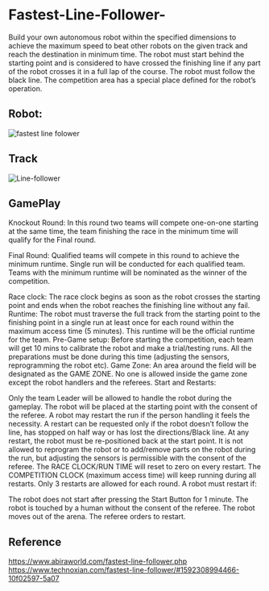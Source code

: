 # Fastest-Line-Follower-
Build your own autonomous robot within the specified dimensions to achieve the maximum speed to beat other robots on the given track and reach the destination in minimum time. The robot must start behind the starting point and is considered to have crossed the finishing line if any part of the robot crosses it in a full lap of the course. The robot must follow the black line. The competition area has a special place defined for the robot’s operation.
## Robot:
![fastest line folower](https://user-images.githubusercontent.com/42414598/137853516-ae29ddd4-dd74-48b3-9148-b6f2a83246c0.png)

## Track
![Line-follower](https://user-images.githubusercontent.com/42414598/137853580-4e71b2c4-cb44-4d15-8e4d-0648b3e3e0a2.png)



## GamePlay
Knockout Round: In this round two teams will compete one-on-one starting at the same time, the team finishing the race in the minimum time will qualify for the Final round.

Final Round:  Qualified teams will compete in this round to achieve the minimum runtime. Single run will be conducted for each qualified team. Teams with the minimum runtime will be nominated as the winner of the competition.

Race clock: The race clock begins as soon as the robot crosses the starting point and ends when the robot reaches the finishing line without any fail.
Runtime: The robot must traverse the full track from the starting point to the finishing point in a single run at least once for each round within the maximum access time (5 minutes). This runtime will be the official runtime for the team.
Pre-Game setup: Before starting the competition, each team will get 10 mins to calibrate the robot and make a trial/testing runs. All the preparations must be done during this time (adjusting the sensors, reprogramming the robot etc).
Game Zone: An area around the field will be designated as the GAME ZONE. No one is allowed inside the game zone except the robot handlers and the referees.
Start and Restarts:

Only the team Leader will be allowed to handle the robot during the gameplay.
The robot will be placed at the starting point with the consent of the referee.
A robot may restart the run if the person handling it feels the necessity. A restart can be requested only if the robot doesn’t follow the line, has stopped on half way or has lost the directions/Black line.
At any restart, the robot must be re-positioned back at the start point.
It is not allowed to reprogram the robot or to add/remove parts on the robot during the run, but adjusting the sensors is permissible with the consent of the referee.
The RACE CLOCK/RUN TIME will reset to zero on every restart. The COMPETITION CLOCK (maximum access time) will keep running during all restarts.
Only 3 restarts are allowed for each round.
A robot must restart if:

The robot does not start after pressing the Start Button for 1 minute.
The robot is touched by a human without the consent of the referee.
The robot moves out of the arena.
The referee orders to restart.
## Reference
https://www.abiraworld.com/fastest-line-follower.php
https://www.technoxian.com/fastest-line-follower/#1592308994466-10f02597-5a07
